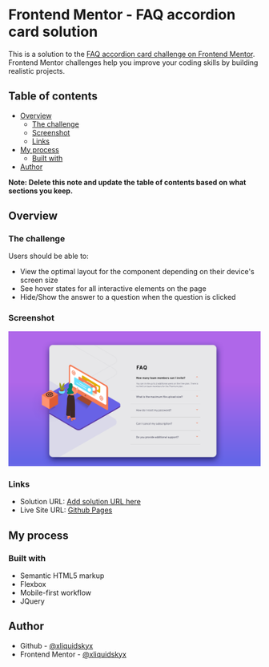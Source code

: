 # Frontend Mentor - FAQ accordion card solution

This is a solution to the [FAQ accordion card challenge on Frontend Mentor](https://www.frontendmentor.io/challenges/faq-accordion-card-XlyjD0Oam). Frontend Mentor challenges help you improve your coding skills by building realistic projects. 

## Table of contents

- [Overview](#overview)
  - [The challenge](#the-challenge)
  - [Screenshot](#screenshot)
  - [Links](#links)
- [My process](#my-process)
  - [Built with](#built-with)
- [Author](#author)

**Note: Delete this note and update the table of contents based on what sections you keep.**

## Overview

### The challenge

Users should be able to:

- View the optimal layout for the component depending on their device's screen size
- See hover states for all interactive elements on the page
- Hide/Show the answer to a question when the question is clicked

### Screenshot

![](./screenshot.png)

### Links

- Solution URL: [Add solution URL here](https://your-solution-url.com)
- Live Site URL: [Github Pages](https://xliquidskyx.github.io/FAQ-Accordion-Card/)

## My process

### Built with

- Semantic HTML5 markup
- Flexbox
- Mobile-first workflow
- JQuery



## Author

- Github - [@xliquidskyx](https://github.com/xliquidskyx)
- Frontend Mentor - [@xliquidskyx](https://www.frontendmentor.io/profile/xliquidskyx)

